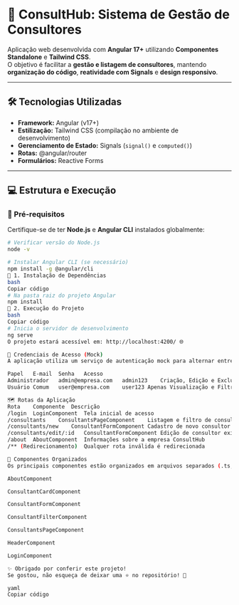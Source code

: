 # 🚀 ConsultHub: Sistema de Gestão de Consultores

Aplicação web desenvolvida com **Angular 17+** utilizando **Componentes Standalone** e **Tailwind CSS**.  
O objetivo é facilitar a **gestão e listagem de consultores**, mantendo **organização do código**, **reatividade com Signals** e **design responsivo**.  

---

## 🛠️ Tecnologias Utilizadas

- **Framework:** Angular (v17+)  
- **Estilização:** Tailwind CSS (compilação no ambiente de desenvolvimento)  
- **Gerenciamento de Estado:** Signals (`signal()` e `computed()`)  
- **Rotas:** @angular/router  
- **Formulários:** Reactive Forms  

---

## 💻 Estrutura e Execução

### 🔹 Pré-requisitos
Certifique-se de ter **Node.js** e **Angular CLI** instalados globalmente:

```bash
# Verificar versão do Node.js
node -v

# Instalar Angular CLI (se necessário)
npm install -g @angular/cli
🔹 1. Instalação de Dependências
bash
Copiar código
# Na pasta raiz do projeto Angular
npm install
🔹 2. Execução do Projeto
bash
Copiar código
# Inicia o servidor de desenvolvimento
ng serve
O projeto estará acessível em: http://localhost:4200/ 🌐

🔑 Credenciais de Acesso (Mock)
A aplicação utiliza um serviço de autenticação mock para alternar entre papéis:

Papel	E-mail	Senha	Acesso
Administrador	admin@empresa.com	admin123	Criação, Edição e Exclusão de Consultores
Usuário Comum	user@empresa.com	user123	Apenas Visualização e Filtro de Consultores

🗺️ Rotas da Aplicação
Rota	Componente	Descrição
/login	LoginComponent	Tela inicial de acesso
/consultants	ConsultantsPageComponent	Listagem e filtro de consultores
/consultants/new	ConsultantFormComponent	Cadastro de novo consultor (Admin)
/consultants/edit/:id	ConsultantFormComponent	Edição de consultor existente (Admin)
/about	AboutComponent	Informações sobre a empresa ConsultHub
/**	(Redirecionamento)	Qualquer rota inválida é redirecionada

📄 Componentes Organizados
Os principais componentes estão organizados em arquivos separados (.ts, .html, .css) seguindo boas práticas:

AboutComponent

ConsultantCardComponent

ConsultantFormComponent

ConsultantFilterComponent

ConsultantsPageComponent

HeaderComponent

LoginComponent

✨ Obrigado por conferir este projeto!
Se gostou, não esqueça de deixar uma ⭐ no repositório! 🚀

yaml
Copiar código
